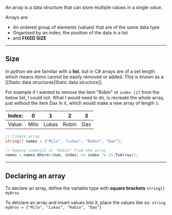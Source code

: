 An array is a data structure that can store multiple values in a single value.

Arrays are:
- An ordered group of elements (values) that are of the same data type
- Organised by an index; the position of the data in a list
- and **FIXED SIZE**

-----
## Size
In python we are familiar with a **list**, but in C# arrays are of a set length which means items cannot be easily removed or added. This is known as a [[Static data structures|Static data structure]].

For example if I wanted to remove the item "Robin" or `index [2]` from the below list, I could not.
What I would need to do, is recreate the whole array, just without the item Dax in it, which would make a new array of length `3`.

| Index: | 0    | 1     | 2     | 3   |
| ------ | ---- | ----- | ----- | --- |
| Value: | Milo | Lukas | Robin | Dax |

```c#
// Create array
string[] names = {"Milo", "Lukas", "Robin", "Dax"};

// Remove index[3] or "Robin" from the array
names = names.Where((num, index) => index != 2).ToArray();
```

-----
## Declaring an array
To declare an array, define the variable type with **square brackets**
`string[] myBros`

To delclare an array and insert values into it, place the values like so:
`string myBros = {"Milo", "Lukas", "Robin", "Dax"}`